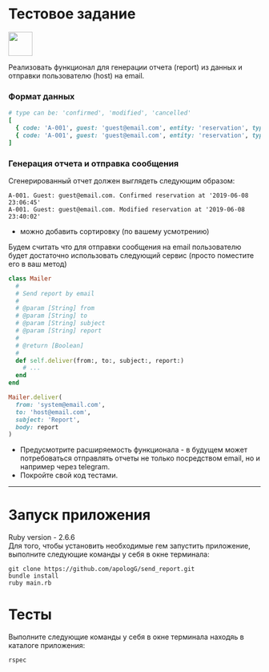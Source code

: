 # Тестовое задание

<img src="https://cdn.iconscout.com/icon/free/png-256/ruby-44-1175099.png" width="48" height="48"> 

Реализовать функционал для генерации отчета (report) из данных и отправки пользователю (host) на email.

### Формат данных
```Ruby
# type can be: 'confirmed', 'modified', 'cancelled'
[
  { code: 'A-001', guest: 'guest@email.com', entity: 'reservation', type: 'confirmed', created_at: '2019-06-08 23:06:45'},
  { code: 'A-001', guest: 'guest@email.com', entity: 'reservation', type: 'modified', created_at: '2019-06-08 23:40:02'}
]
```
### Генерация отчета и отправка сообщения

Сгенерированный отчет должен выглядеть следующим образом:
```Plain text
A-001. Guest: guest@email.com. Confirmed reservation at '2019-06-08 23:06:45'
A-001. Guest: guest@email.com. Modified reservation at '2019-06-08 23:40:02'
```
- можно добавить сортировку (по вашему усмотрению)

Будем считать что для отправки сообщения на email пользователю будет достаточно использовать следующий сервис (просто поместите его в ваш метод)
```Ruby
class Mailer
  #
  # Send report by email
  #
  # @param [String] from
  # @param [String] to
  # @param [String] subject
  # @param [String] report
  #
  # @return [Boolean]
  #
  def self.deliver(from:, to:, subject:, report:)
    # ...
  end
end

Mailer.deliver(
  from: 'system@email.com',
  to: 'host@email.com',
  subject: 'Report',
  body: report
)
```
- Предусмотрите расширяемость функционала - в будущем может потребоваться отправлять отчеты не только посредством email, но и например через telegram.
- Покройте свой код тестами. 

________________________________________

# Запуск приложения
Ruby version - 2.6.6\
Для того, чтобы установить необходимые гем запустить приложение, выполните следующие команды у себя в окне терминала:
```
git clone https://github.com/apologG/send_report.git 
bundle install
ruby main.rb
```
# Тесты
Выполните следующие команды у себя в окне терминала находяь в каталоге приложения:
```
rspec
```
